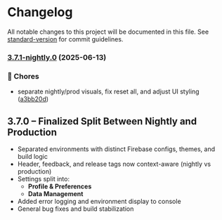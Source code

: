 # Changelog

All notable changes to this project will be documented in this file. See [standard-version](https://github.com/conventional-changelog/standard-version) for commit guidelines.

### [3.7.1-nightly.0](https://github.com/thef4tdaddy/chastityOS/compare/v3.7.0...v3.7.1-nightly.0) (2025-06-13)


### 🧹 Chores

* separate nightly/prod visuals, fix reset all, and adjust UI styling ([a3bb20d](https://github.com/thef4tdaddy/chastityOS/commit/a3bb20d3d599ca013e00dea941d7273424bae975))

## 3.7.0 – Finalized Split Between Nightly and Production

- Separated environments with distinct Firebase configs, themes, and build logic
- Header, feedback, and release tags now context-aware (nightly vs production)
- Settings split into:
  - **Profile & Preferences**
  - **Data Management**
- Added error logging and environment display to console
- General bug fixes and build stabilization

